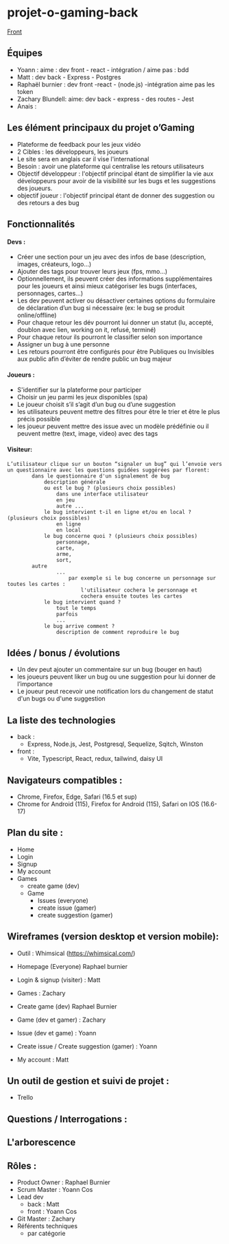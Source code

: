 # projet-o-gaming-back
[Front](https://github.com/O-Clock-Watt/projet-o-gaming-front)

## Équipes
- Yoann : aime : dev front - react - intégration / aime pas : bdd
- Matt : dev back - Express - Postgres
- Raphaël burnier : dev front -react - (node.js)  -intégration aime pas les token
- Zachary Blundell:  aime: dev back - express -  des routes  - Jest 
- Anais : 

## Les élément principaux du projet o’Gaming
- Plateforme de feedback pour les jeux vidéo
- 2 Cibles : les développeurs, les joueurs
- Le site sera en anglais car il vise l'international
- Besoin : avoir une plateforme qui centralise les retours utilisateurs
- Objectif développeur : l'objectif principal étant de simplifier la vie aux développeurs pour avoir de la visibilité sur les bugs et les suggestions des joueurs.
- objectif joueur :  l'objectif principal étant de donner des suggestion ou des retours a des bug 


## Fonctionnalités 
#### Devs :
- Créer une section pour un jeu avec des infos de base (description, images, créateurs, logo…)
- Ajouter des tags pour trouver leurs jeux (fps, mmo…)
- Optionnellement, ils peuvent créer des informations supplémentaires pour les joueurs et ainsi mieux catégoriser les bugs (interfaces, personnages, cartes…)
- Les dev peuvent activer ou désactiver certaines options du formulaire de déclaration d’un bug si nécessaire (ex: le bug se produit online/offline)
- Pour chaque retour les dév pourront lui donner un statut (lu, accepté, doublon avec lien, working on it, refusé, terminé)
- Pour chaque retour ils pourront le classifier selon son importance
- Assigner un bug à une personne
- Les retours pourront être configurés pour être Publiques ou Invisibles aux public afin d’éviter de rendre public un bug majeur
#### Joueurs :
- S'identifier sur la plateforme pour participer
- Choisir un jeu parmi les jeux disponibles (spa)
- Le joueur choisit s’il s’agit d’un bug ou d’une suggestion
- les utilisateurs peuvent mettre des filtres pour être le trier et être le plus précis possible
- les joueur peuvent mettre des issue avec un modèle prédéfinie ou il peuvent mettre (text, image, video) avec des tags
#### Visiteur:
```
L’utilisateur clique sur un bouton “signaler un bug” qui l’envoie vers un questionnaire avec les questions guidées suggérées par florent:
    	dans le questionnaire d'un signalement de bug
        	description générale
        	ou est le bug ? (plusieurs choix possibles)
            	dans une interface utilisateur
            	en jeu
            	autre ...
        	le bug intervient t-il en ligne et/ou en local ? (plusieurs choix possibles)
            	en ligne
            	en local
        	le bug concerne quoi ? (plusieurs choix possibles)
            	personnage,
            	carte,
            	arme,
            	sort,
		autre
            	...
                	par exemple si le bug concerne un personnage sur toutes les cartes :
                    	l'utilisateur cochera le personnage et
                    	cochera ensuite toutes les cartes
        	le bug intervient quand ?
            	tout le temps
            	parfois
            	...
        	le bug arrive comment ?
            	description de comment reproduire le bug
```
## Idées / bonus / évolutions
- Un dev peut ajouter un commentaire sur un bug (bouger en haut)
- les joueurs peuvent liker un bug ou une suggestion pour lui donner de l’importance
- Le joueur peut recevoir une notification lors du changement de statut d'un bugs ou d'une suggestion

## La liste des technologies

- back :
	- Express, Node.js, Jest, Postgresql, Sequelize, Sqitch, Winston
- front :
	- Vite, Typescript, React, redux, tailwind, daisy UI 

## Navigateurs compatibles :
- Chrome, Firefox, Edge, Safari (16.5 et sup)
- Chrome for Android (115), Firefox for Android (115), Safari on IOS (16.6-17)


## Plan du site :
- Home
- Login
- Signup
- My account
- Games
	- create game (dev)
	- Game 
		- Issues (everyone) 
		- create issue (gamer)
		- create suggestion (gamer)


## Wireframes (version desktop et version mobile):
- Outil : Whimsical (https://whimsical.com/)

- Homepage (Everyone) Raphael burnier
- Login & signup (visiter) : Matt
- Games : Zachary
- Create game (dev) Raphael Burnier
- Game (dev et gamer) : Zachary
- Issue (dev et game) : Yoann
- Create issue / Create suggestion (gamer) : Yoann
- My account : Matt

## Un outil de gestion et suivi de projet :
- Trello

## Questions / Interrogations :



## L'arborescence 



## Rôles :

- Product Owner : Raphael Burnier
- Scrum Master : Yoann Cos
- Lead dev
    - back : Matt
	- front : Yoann Cos
- Git Master : Zachary 
- Référents techniques 
  - par catégorie


